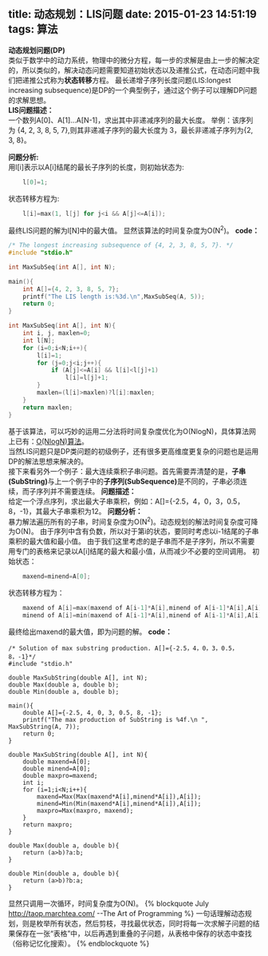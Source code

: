 title: 动态规划：LIS问题
date: 2015-01-23 14:51:19
tags:
	算法
---
<b>动态规划问题(DP)</b><br>类似于数学中的动力系统，物理中的微分方程，每一步的求解是由上一步的解决定的，所以类似的，解决动态问题需要知道初始状态以及递推公式，在动态问题中我们把递推公式称为<b>状态转移</b>方程。
最长递增子序列长度问题(LIS:longest increasing subsequence)是DP的一个典型例子，通过这个例子可以理解DP问题的求解思想。<br>
<b>LIS问题描述：</b><br>一个数列A[0]、A[1]...A[N-1]，求出其中非递减序列的最大长度。
举例：该序列为 {4, 2, 3, 8, 5, 7},则其非递减子序列的最大长度为 3，最长非递减子序列为{2, 3, 8}。
<!--more-->
<b>问题分析:</b><br>用l[i]表示以A[i]结尾的最长子序列的长度，则初始状态为:
``` C
	l[0]=1;
```
状态转移方程为:
``` C
	l[i]=max(1, l[j] for j<i && A[j]<=A[i]);
```
最终LIS问题的解为l[N]中的最大值。
显然该算法的时间复杂度为O(N<sup>2</sup>)。
<b>code：</b>
``` C 
/* The longest increasing subsequence of {4, 2, 3, 8, 5, 7}. */
#include "stdio.h"

int MaxSubSeq(int A[], int N);

main(){
	int A[]={4, 2, 3, 8, 5, 7};
	printf("The LIS length is:%3d.\n",MaxSubSeq(A, 5));
	return 0;
}

int MaxSubSeq(int A[], int N){
	int i, j, maxlen=0;
	int l[N];
	for (i=0;i<N;i++){
		l[i]=1;
		for (j=0;j<i;j++){
			if (A[j]<=A[i] && l[i]<l[j]+1)
				l[i]=l[j]+1;
		}
		maxlen=(l[i]>maxlen)?l[i]:maxlen;
	}
	return maxlen;
}
```  
基于该算法，可以巧妙的运用二分法将时间复杂度优化为O(NlogN)，具体算法网上已有：<a href='http://www.felix021.com/blog/read.php?1587'>O(NlogN)算法</a>。<br>
当然LIS问题只是DP类问题的初级例子，还有很多更高维度更复杂的问题也是运用DP的解法思想来解决的。<br>
接下来看另外一个例子：最大连续乘积子串问题。首先需要弄清楚的是，<b>子串(SubString)</b>与上一个例子中的<b>子序列(SubSequence)</b>是不同的，子串必须连续，而子序列并不需要连续。
<b>问题描述：</b><br>给定一个浮点序列，求出最大子串乘积，例如：A[]={-2.5，4，0，3，0.5，8，-1}，其最大子串乘积为12。
<b>问题分析：</b><br>暴力解法遍历所有的子串，时间复杂度为O(N<sup>2</sup>)。动态规划的解法时间复杂度可降为O(N)。
由于序列中含有负数，所以对于第i的状态，要同时考虑以i-1结尾的子串乘积的最大值和最小值。
由于我们这里考虑的是子串而不是子序列，所以不需要用专门的表格来记录以A[i]结尾的最大和最小值，从而减少不必要的空间调用。
初始状态：
``` C
	maxend=minend=A[0];
```
状态转移方程为：
``` C
	maxend of A[i]=max(maxend of A[i-1]*A[i],minend of A[i-1]*A[i],A[i]);
	minend of A[i]=min(maxend of A[i-1]*A[i],minend of A[i-1]*A[i],A[i]);
```
最终给出maxend的最大值，即为问题的解。
<b>code：</b>
```
/* Solution of max substring production. A[]={-2.5，4，0，3，0.5，8，-1}*/
#include "stdio.h"

double MaxSubString(double A[], int N);
double Max(double a, double b);
double Min(double a, double b);

main(){
	double A[]={-2.5, 4, 0, 3, 0.5, 8, -1};
	printf("The max production of SubString is %4f.\n ", MaxSubString(A, 7));
	return 0;
}

double MaxSubString(double A[], int N){
	double maxend=A[0];
	double minend=A[0];
	double maxpro=maxend;
	int i;
	for (i=1;i<N;i++){
		maxend=Max(Max(maxend*A[i],minend*A[i]),A[i]);
		minend=Min(Min(maxend*A[i],minend*A[i]),A[i]);
		maxpro=Max(maxpro, maxend);
	}
	return maxpro;
}

double Max(double a, double b){
	return (a>b)?a:b;
}

double Min(double a, double b){
	return (a>b)?b:a;
}
```
显然只调用一次循环，时间复杂度为O(N)。
{% blockquote July http://taop.marchtea.com/ --The Art of Programming %}
一句话理解动态规划，则是枚举所有状态，然后剪枝，寻找最优状态，同时将每一次求解子问题的结果保存在一张“表格”中，以后再遇到重叠的子问题，从表格中保存的状态中查找（俗称记忆化搜索）。
{% endblockquote %}



